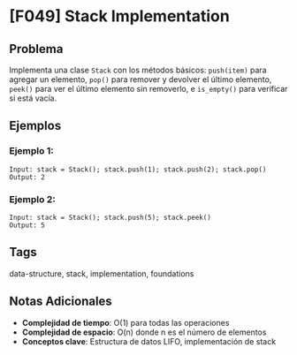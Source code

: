 # [F049] Stack Implementation

## Problema

Implementa una clase `Stack` con los métodos básicos: `push(item)` para agregar un elemento, `pop()` para remover y devolver el último elemento, `peek()` para ver el último elemento sin removerlo, e `is_empty()` para verificar si está vacía.

## Ejemplos

### Ejemplo 1:
```
Input: stack = Stack(); stack.push(1); stack.push(2); stack.pop()
Output: 2
```

### Ejemplo 2:
```
Input: stack = Stack(); stack.push(5); stack.peek()
Output: 5
```

## Tags
data-structure, stack, implementation, foundations

## Notas Adicionales
- **Complejidad de tiempo**: O(1) para todas las operaciones
- **Complejidad de espacio**: O(n) donde n es el número de elementos
- **Conceptos clave**: Estructura de datos LIFO, implementación de stack